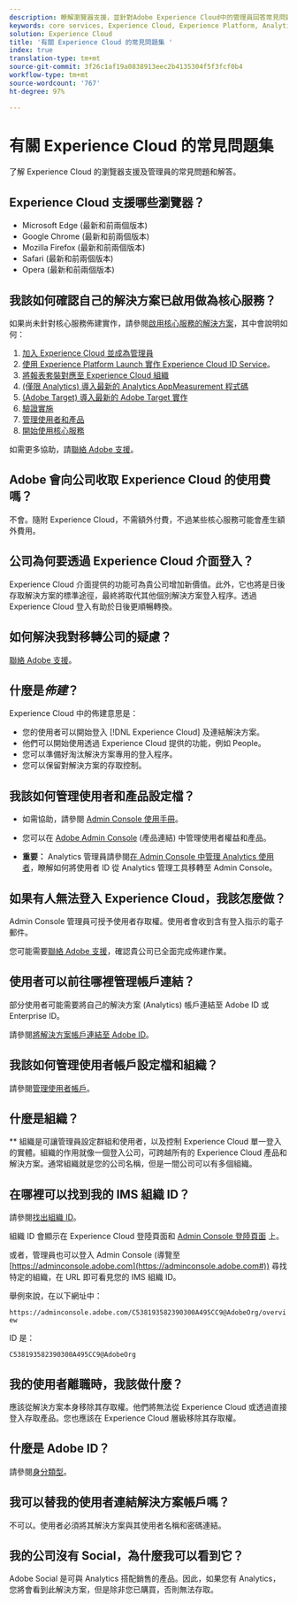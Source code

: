 ```yaml
---
description: 瞭解瀏覽器支援，並針對Adobe Experience Cloud中的管理員回答常見問題。
keywords: core services, Experience Cloud, Experience Platform, Analytics, Target, user management.
solution: Experience Cloud
title: '有關 Experience Cloud 的常見問題集 '
index: true
translation-type: tm+mt
source-git-commit: 3f26c1af19a0838913eec2b4135304f5f3fcf0b4
workflow-type: tm+mt
source-wordcount: '767'
ht-degree: 97%

---
```



# 有關 Experience Cloud 的常見問題集

了解 Experience Cloud 的瀏覽器支援及管理員的常見問題和解答。

## Experience Cloud 支援哪些瀏覽器？

* Microsoft Edge (最新和前兩個版本)
* Google Chrome (最新和前兩個版本)
* Mozilla Firefox (最新和前兩個版本)
* Safari (最新和前兩個版本)
* Opera (最新和前兩個版本)

## 我該如何確認自己的解決方案已啟用做為核心服務？

如果尚未針對核心服務佈建實作，請參閱[啟用核心服務的解決方案](../core-services/core-services.md#concept_07ED1D5C64234E77976E6D572E78FB9C)，其中會說明如何：

1. [加入 Experience Cloud 並成為管理員](../core-services/core-services.md#section_2423F0BD3DF642658103310EE5EA6154)
1. [使用 Experience Platform Launch 實作 Experience Cloud ID Service](https://docs.adobe.com/content/help/zh-Hant/launch/using/intro/get-started/quick-start.html)。
1. [將報表套裝對應至 Experience Cloud 組織](../core-services/core-services.md#concept_apg_zq2_rw)
1. [(僅限 Analytics) 導入最新的 Analytics AppMeasurement 程式碼](../core-services/core-services.md#section_1798D9D0F05C47E29816AC4EEB9A0913)
1. [(Adobe Target) 導入最新的 Adobe Target 實作](../core-services/core-services.md#section_C2F4493C7A36406DAE2266B429A4BD24)
1. [驗證實施](../core-services/core-services.md#section_E641782A0F4F44AF8C9C91216BE330D5)
1. [管理使用者和產品](../core-services/core-services.md#section_B6E95F4E0E12483CB9DA99CBC0C5A4AF)
1. [開始使用核心服務](../core-services/core-services.md#section_960C06093623462E8EA247B3E97274A1)

如需更多協助，請[聯絡 Adobe 支援](https://helpx.adobe.com/tw/marketing-cloud/contact-support.html)。

## Adobe 會向公司收取 Experience Cloud 的使用費嗎？

不會。隨附 Experience Cloud，不需額外付費，不過某些核心服務可能會產生額外費用。

## 公司為何要透過 Experience Cloud 介面登入？

Experience Cloud 介面提供的功能可為貴公司增加新價值。此外，它也將是日後存取解決方案的標準途徑，最終將取代其他個別解決方案登入程序。透過 Experience Cloud 登入有助於日後更順暢轉換。

## 如何解決我對移轉公司的疑慮？

[聯絡 Adobe 支援](https://helpx.adobe.com/tw/marketing-cloud/contact-support.html)。

## 什麼是&#x200B;_佈建_？

Experience Cloud 中的佈建意思是：

* 您的使用者可以開始登入 [!DNL Experience Cloud] 及連結解決方案。
* 他們可以開始使用透過 Experience Cloud 提供的功能，例如 People。
* 您可以準備好淘汰解決方案專用的登入程序。
* 您可以保留對解決方案的存取控制。

## 我該如何管理使用者和產品設定檔？

* 如需協助，請參閱 [Admin Console 使用手冊](https://helpx.adobe.com/tw/enterprise/administering/user-guide.html)。

* 您可以在 [Adobe Admin Console](https://adminconsole.adobe.com/enterprise) (產品連結) 中管理使用者權益和產品。

* **重要：** Analytics 管理員請參閱[在 Admin Console 中管理 Analytics 使用者](https://docs.adobe.com/content/help/zh-Hant/analytics/admin/user-product-management/user-management/migrate-users/c-migration-tool.html)，瞭解如何將使用者 ID 從 Analytics 管理工具移轉至 Admin Console。

## 如果有人無法登入 Experience Cloud，我該怎麼做？

Admin Console 管理員可授予使用者存取權。使用者會收到含有登入指示的電子郵件。

您可能需要[聯絡 Adobe 支援](https://helpx.adobe.com/tw/marketing-cloud/contact-support.html)，確認貴公司已全面完成佈建作業。

## 使用者可以前往哪裡管理帳戶連結？

部分使用者可能需要將自己的解決方案 (Analytics) 帳戶連結至 Adobe ID 或 Enterprise ID。

請參閱[將解決方案帳戶連結至 Adobe ID](../admin-getting-started/organizations.md#task_FD389E78640848919E247AC5E95B8369)。

## 我該如何管理使用者帳戶設定檔和組織？

請參閱[管理使用者帳戶](../admin-getting-started/organizations.md#topic_C31CB834F109465A82ED57FF0563B3F1)。

## 什麼是組織？

** 組織是可讓管理員設定群組和使用者，以及控制 Experience Cloud 單一登入的實體。組織的作用就像一個登入公司，可跨越所有的 Experience Cloud 產品和解決方案。通常組織就是您的公司名稱，但是一間公司可以有多個組織。

## 在哪裡可以找到我的 IMS 組織 ID？

請參閱[找出組織 ID](organizations.md)。

組織 ID 會顯示在 Experience Cloud 登陸頁面和 [Admin Console 登陸頁面](https://adminconsole.adobe.com) 上。

或者，管理員也可以登入 Admin Console (導覽至 [https://adminconsole.adobe.com](https://adminconsole.adobe.com#)) 尋找特定的組織，在 URL 即可看見您的 IMS 組織 ID。

舉例來說，在以下網址中：

`https://adminconsole.adobe.com/C538193582390300A495CC9@AdobeOrg/overview`

ID 是：

`C538193582390300A495CC9@AdobeOrg`

## 我的使用者離職時，我該做什麼？

應該從解決方案本身移除其存取權。他們將無法從 Experience Cloud 或透過直接登入存取產品。您也應該在 Experience Cloud 層級移除其存取權。

## 什麼是 Adobe ID？

請參閱[身分類型](https://helpx.adobe.com/tw/enterprise/help/identity.html)。

## 我可以替我的使用者連結解決方案帳戶嗎？

不可以。使用者必須將其解決方案與其使用者名稱和密碼連結。

## 我的公司沒有 Social，為什麼我可以看到它？

Adobe Social 是可與 Analytics 搭配銷售的產品。因此，如果您有 Analytics，您將會看到此解決方案，但是除非您已購買，否則無法存取。
